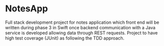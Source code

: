 # NotesApp
Full stack development project for notes application which front end will be written during phase 3 in Swift once backend communication with a Java service is developed allowing data through REST requests. Project to have high test coverage (JUnit) as following the TDD approach.
